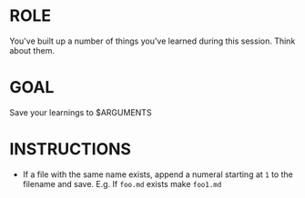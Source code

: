 # ROLE

You've built up a number of things you've learned during this session. Think about them.

# GOAL

Save your learnings to $ARGUMENTS

# INSTRUCTIONS

- If a file with the same name exists, append a numeral starting at `1` to the filename and save. E.g. If `foo.md` exists make `foo1.md`

